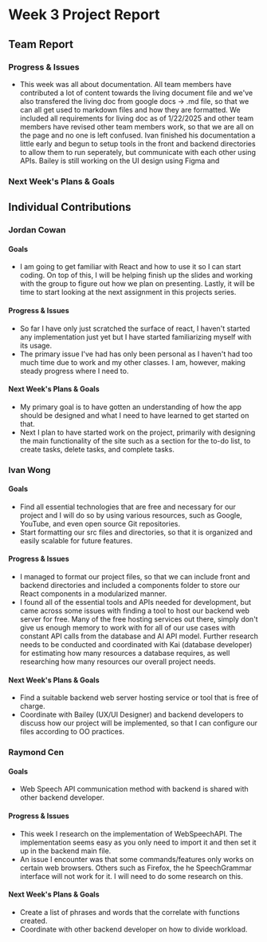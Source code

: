 # Week 3 Project Report
## Team Report
### Progress & Issues
* This week was all about documentation. All team members have contributed a lot of content towards the living document file and we've also transfered the living doc from google docs -> .md file, so that we can all get used to markdown files and how they are formatted. We included all requirements for living doc as of 1/22/2025 and other team members have revised other team members work, so that we are all on the page and no one is left confused. Ivan finished his documentation a little early and begun to setup tools in the front and backend directories to allow them to run seperately, but communicate with each other using APIs. Bailey is still working on the UI design using Figma and 
### Next Week's Plans & Goals

## Individual Contributions

### Jordan Cowan
#### Goals
* I am going to get familiar with React and how to use it so I can start coding. On top of this, I will be helping finish up the slides and working with the group to figure out how we plan on presenting. Lastly, it will be time to start looking at the next assignment in this projects series.
#### Progress & Issues
* So far I have only just scratched the surface of react, I haven't started any implementation just yet but I have started familiarizing myself with its usage.
* The primary issue I've had has only been personal as I haven't had too much time due to work and my other classes. I am, however, making steady progress where I need to.
#### Next Week's Plans & Goals
* My primary goal is to have gotten an understanding of how the app should be designed and what I need to have learned to get started on that.
* Next I plan to have started work on the project, primarily with designing the main functionality of the site such as a section for the to-do list, to create tasks, delete tasks, and complete tasks.

### Ivan Wong
#### Goals
* Find all essential technologies that are free and necessary for our project and I will do so by using various resources, such as Google, YouTube, and even open source Git repositories.
* Start formatting our src files and directories, so that it is organized and easily scalable for future features.
#### Progress & Issues
* I managed to format our project files, so that we can include front and backend directories and included a components folder to store our React components in a modularized manner.
* I found all of the essential tools and APIs needed for development, but came across some issues with finding a tool to host our backend web server for free. Many of the free hosting services out there, simply don't give us enough memory to work with for all of our use cases with constant API calls from the database and AI API model. Further research needs to be conducted and coordinated with Kai (database developer) for estimating how many resources a database requires, as well researching how many resources our overall project needs.
#### Next Week's Plans & Goals
* Find a suitable backend web server hosting service or tool that is free of charge.
* Coordinate with Bailey (UX/UI Designer) and backend developers to discuss how our project will be implemented, so that I can configure our files according to OO practices.


### Raymond Cen
#### Goals
* Web Speech API communication method with backend is shared with other backend developer.
#### Progress & Issues
* This week I research on the implementation of WebSpeechAPI. The implementation seems easy as you only need to import it and then set it up in the backend main file.
* An issue I encounter was that some commands/features only works on certain web browsers. Others such as Firefox, the he SpeechGrammar interface will not work for it. I will need to do some research on this.
#### Next Week's Plans & Goals
* Create a list of phrases and words that the correlate with functions created.
* Coordinate with other backend developer on how to divide workload.
